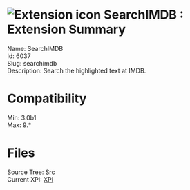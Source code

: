 # ![Extension icon](https://addons.thunderbird.net/user-media/addon_icons/6/6037-64.png?modified=1300001559) SearchIMDB : Extension Summary

Name: SearchIMDB  
Id: 6037  
Slug: searchimdb  
Description: Search the highlighted text at IMDB.
  

# Compatibility
Min: 3.0b1  
Max: 9.*  

# Files

Source Tree: [Src](C:/Dev/Thunderbird/ThunderKdB/xall/xOther/6037-searchimdb/src)  
Current XPI: [XPI](C:/Dev/Thunderbird/ThunderKdB/xall/xOther/6037-searchimdb/xpi)  



